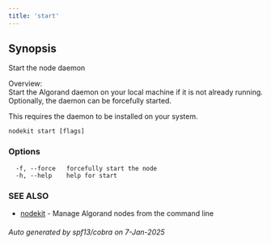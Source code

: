 ```yaml
---
title: 'start'
---
```


## Synopsis

Start the node daemon

Overview:  
Start the Algorand daemon on your local machine if it is not already running. Optionally, the daemon can be forcefully started.

This requires the daemon to be installed on your system.

```
nodekit start [flags]
```

### Options

```
  -f, --force   forcefully start the node
  -h, --help    help for start
```

### SEE ALSO

- [nodekit](../nodekit) - Manage Algorand nodes from the command line

###### Auto generated by spf13/cobra on 7-Jan-2025
